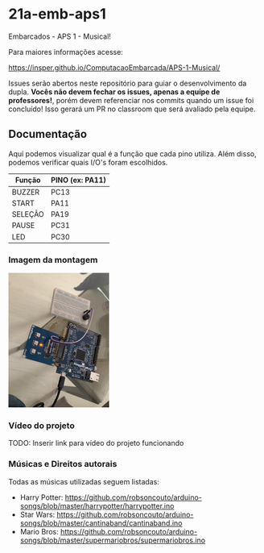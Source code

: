 # 21a-emb-aps1

Embarcados - APS 1 - Musical!

Para maiores informações acesse:

https://insper.github.io/ComputacaoEmbarcada/APS-1-Musical/

Issues serão abertos neste repositório para guiar o desenvolvimento
da dupla. **Vocês não devem fechar os issues, apenas a equipe de professores!**, porém devem referenciar nos commits quando um issue 
foi concluído! Isso gerará um PR no classroom que será avaliado pela equipe.

## Documentação

Aqui podemos visualizar qual é a função que cada pino utiliza. Além disso, podemos verificar quais I/O's foram escolhidos.

| Função  | PINO (ex: PA11) |
|---------|-----------------|
| BUZZER  |      PC13       |
| START   |      PA11       |
| SELEÇÃO |      PA19       |
| PAUSE   |      PC31       |
| LED     |      PC30       |

### Imagem da montagem

<img src="circuito.jpeg" alt="drawing" width="200"/>

### Vídeo do projeto

TODO: Inserir link para vídeo do projeto funcionando

### Músicas e Direitos autorais

Todas as músicas utilizadas seguem listadas:
- Harry Potter: https://github.com/robsoncouto/arduino-songs/blob/master/harrypotter/harrypotter.ino
- Star Wars: https://github.com/robsoncouto/arduino-songs/blob/master/cantinaband/cantinaband.ino
- Mario Bros: https://github.com/robsoncouto/arduino-songs/blob/master/supermariobros/supermariobros.ino
